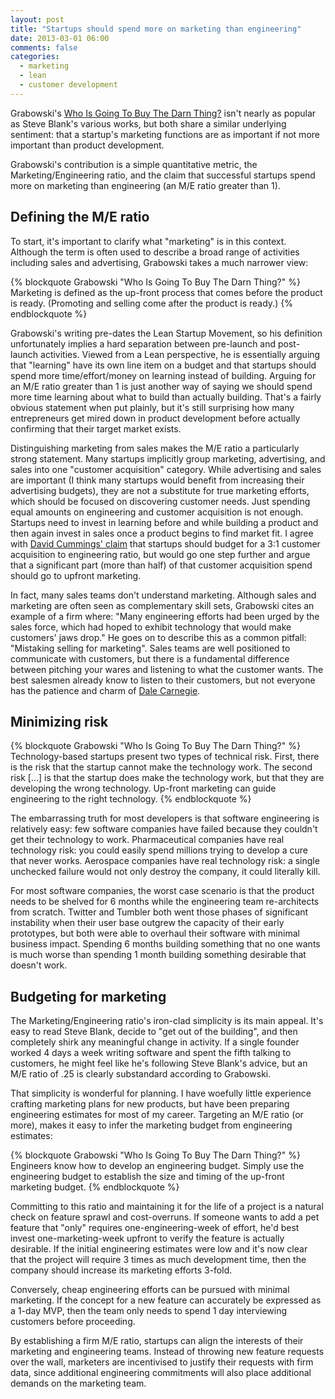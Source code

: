 ```yaml
---
layout: post
title: "Startups should spend more on marketing than engineering"
date: 2013-03-01 06:00
comments: false
categories:
  - marketing
  - lean
  - customer development
---
```


Grabowski's [Who Is Going To Buy The Darn Thing?](/assets/grabowski_marketing.pdf) isn't nearly as popular as Steve Blank's various works, but both share a similar underlying sentiment: that a startup's marketing functions are as important if not more important than product development.

Grabowski's contribution is a simple quantitative metric, the Marketing/Engineering ratio, and the claim that successful startups spend more on marketing than engineering (an M/E ratio greater than 1).

## Defining the M/E ratio

To start, it's important to clarify what "marketing" is in this context. Although the term is often used to describe a broad range of activities including sales and advertising, Grabowski takes a much narrower view:

{% blockquote Grabowski "Who Is Going To Buy The Darn Thing?" %}
Marketing is defined as the up-front process that comes before the product is ready. (Promoting and selling come after the product is ready.)
{% endblockquote %}

Grabowski's writing pre-dates the Lean Startup Movement, so his definition unfortunately implies a hard separation between pre-launch and post-launch activities. Viewed from a Lean perspective, he is essentially arguing that "learning" have its own line item on a budget and that startups should spend more time/effort/money on learning instead of building. Arguing for an M/E ratio greater than 1 is just another way of saying we should spend more time learning about what to build than actually building. That's a fairly obvious statement when put plainly, but it's still surprising how many entrepreneurs get mired down in product development before actually confirming that their target market exists.

<!-- more -->

Distinguishing marketing from sales makes the M/E ratio a particularly strong statement. Many startups implicitly group marketing, advertising, and sales into one "customer acquisition" category. While advertising and sales are important (I think many startups would benefit from increasing their advertising budgets), they are not a substitute for true marketing efforts, which should be focused on discovering customer needs. Just spending equal amounts on engineering and customer acquisition is not enough. Startups need to invest in learning before and while building a product and then again invest in sales once a product begins to find market fit. I agree with [David Cummings' claim](http://davidcummings.org/2011/04/25/the-31-customer-acquisition-to-engineering-spend-ratio/) that startups should budget for a 3:1 customer acquisition to engineering ratio, but would go one step further and argue that a significant part (more than half) of that customer acquisition spend should go to upfront marketing.

In fact, many sales teams don't understand marketing. Although sales and marketing are often seen as complementary skill sets, Grabowski cites an example of a firm where: "Many engineering efforts had been urged by the sales force, which had hoped to exhibit technology that would make customers' jaws drop." He goes on to describe this as a common pitfall: "Mistaking selling for marketing". Sales teams are well positioned to communicate with customers, but there is a fundamental difference between pitching your wares and listening to what the customer wants. The best salesmen already know to listen to their customers, but not everyone has the patience and charm of [Dale Carnegie](http://www.amazon.com/gp/product/0671027034/ref=as_li_ss_tl?ie=UTF8&camp=1789&creative=390957&creativeASIN=0671027034&linkCode=as2&tag=leknarf-20).

## Minimizing risk

{% blockquote Grabowski "Who Is Going To Buy The Darn Thing?" %}
Technology-based startups present two types of technical risk. First, there is the risk that the startup cannot make the technology work. The second risk […] is that the startup does make the technology work, but that they are developing the wrong technology. Up-front marketing can guide engineering to the right technology.
{% endblockquote %}

The embarrassing truth for most developers is that software engineering is relatively easy: few software companies have failed because they couldn't get their technology to work. Pharmaceutical companies have real technology risk: you could easily spend millions trying to develop a cure that never works. Aerospace companies have real technology risk: a single unchecked failure would not only destroy the company, it could literally kill.

For most software companies, the worst case scenario is that the product needs to be shelved for 6 months while the engineering team re-architects from scratch. Twitter and Tumbler both went those phases of significant instability when their user base outgrew the capacity of their early prototypes, but both were able to overhaul their software with minimal business impact. Spending 6 months building something that no one wants is much worse than spending 1 month building something desirable that doesn't work.

## Budgeting for marketing

The Marketing/Engineering ratio's iron-clad simplicity is its main appeal. It's easy to read Steve Blank, decide to "get out of the building", and then completely shirk any meaningful change in activity. If a single founder worked 4 days a week writing software and spent the fifth talking to customers, he might feel like he's following Steve Blank's advice, but an M/E ratio of .25 is clearly substandard according to Grabowski.

That simplicity is wonderful for planning. I have woefully little experience crafting marketing plans for new products, but have been preparing engineering estimates for most of my career. Targeting an M/E ratio (or more), makes it easy to infer the marketing budget from engineering estimates:

{% blockquote Grabowski "Who Is Going To Buy The Darn Thing?" %}
Engineers know how to develop an engineering budget. Simply use the engineering budget to establish the size and timing of the up-front marketing budget.
{% endblockquote %}

Committing to this ratio and maintaining it for the life of a project is a natural check on feature sprawl and cost-overruns. If someone wants to add a pet feature that "only" requires one-engineering-week of effort, he'd best invest one-marketing-week upfront to verify the feature is actually desirable. If the initial engineering estimates were low and it's now clear that the project will require 3 times as much development time, then the company should increase its marketing efforts 3-fold.

Conversely, cheap engineering efforts can be pursued with minimal marketing. If the concept for a new feature can accurately be expressed as a 1-day MVP, then the team only needs to spend 1 day interviewing customers before proceeding.

By establishing a firm M/E ratio, startups can align the interests of their marketing and engineering teams. Instead of throwing new feature requests over the wall, marketers are incentivised to justify their requests with firm data, since additional engineering commitments will also place additional demands on the marketing team.
